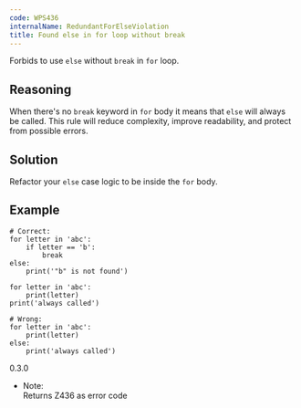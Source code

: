 ```yaml
---
code: WPS436
internalName: RedundantForElseViolation
title: Found else in for loop without break
---
```


Forbids to use `else` without `break` in `for` loop.

## Reasoning
When there's no `break` keyword in `for` body it means that `else`
will always be called. This rule will reduce complexity, improve
readability, and protect from possible errors.

## Solution
Refactor your `else` case logic to be inside the `for` body.

## Example

    # Correct:
    for letter in 'abc':
        if letter == 'b':
            break
    else:
        print('"b" is not found')
    
    for letter in 'abc':
        print(letter)
    print('always called')
    
    # Wrong:
    for letter in 'abc':
        print(letter)
    else:
        print('always called')

<div class="versionadded">

0.3.0

</div>

  - Note:  
    Returns Z436 as error code